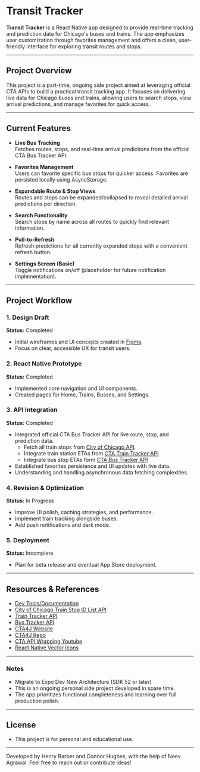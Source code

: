 # Transit Tracker

**Transit Tracker** is a React Native app designed to provide real-time tracking and prediction data for Chicago's buses and trains. The app emphasizes user customization through favorites management and offers a clean, user-friendly interface for exploring transit routes and stops.

---

## Project Overview

This project is a part-time, ongoing side project aimed at leveraging official CTA APIs to build a practical transit tracking app. It focuses on delivering live data for Chicago buses and trains, allowing users to search stops, view arrival predictions, and manage favorites for quick access.

---

## Current Features

- **Live Bus Tracking**  
  Fetches routes, stops, and real-time arrival predictions from the official CTA Bus Tracker API.

- **Favorites Management**  
  Users can favorite specific bus stops for quicker access. Favorites are persisted locally using AsyncStorage.

- **Expandable Route & Stop Views**  
  Routes and stops can be expanded/collapsed to reveal detailed arrival predictions per direction.

- **Search Functionality**  
  Search stops by name across all routes to quickly find relevant information.

- **Pull-to-Refresh**  
  Refresh predictions for all currently expanded stops with a convenient refresh button.

- **Settings Screen (Basic)**  
  Toggle notifications on/off (placeholder for future notification implementation).

---

## Project Workflow

### 1. Design Draft  

**Status:** Completed  

- Initial wireframes and UI concepts created in [Figma](https://www.figma.com/design/onlH1b1vwHpA5h8Vfznyky/Transit-Tracker?m=auto&t=dvKBLU2jwQcwI4bE-1).  
- Focus on clear, accessible UX for transit users.

### 2. React Native Prototype  

**Status:** Completed  

- Implemented core navigation and UI components.
- Created pages for Home, Trains, Busses, and Settings.

### 3. API Integration  

**Status:** Completed  

- Integrated official CTA Bus Tracker API for live route, stop, and prediction data.
  - Fetch all train stops from [City of Chicago API](https://dev.socrata.com/foundry/data.cityofchicago.org/8pix-ypme).
  - Integrate train station ETAs from [CTA Train Tracker API](https://www.transitchicago.com/developers/traintracker/)
  - Integrate bus stop ETAs form [CTA Bus Tracker API](https://www.transitchicago.com/developers/bustracker/)
- Established favorites persistence and UI updates with live data.  
- Understanding and handling asynchronous data fetching complexities.

### 4. Revision & Optimization  

**Status:** In Progress  

- Improve UI polish, caching strategies, and performance.  
- Implement train tracking alongside buses.  
- Add push notifications and dark mode.

### 5. Deployment  

**Status:** Incomplete  

- Plan for beta release and eventual App Store deployment.

---

## Resources & References

- [Dev Tools/Documentation](https://www.transitchicago.com/developers/ttdocs/)
- [City of Chicago Train Stop ID List API](https://dev.socrata.com/foundry/data.cityofchicago.org/8pix-ypme)
- [Train Tracker API](https://www.transitchicago.com/developers/traintracker/)
- [Bus Tracker API](https://www.transitchicago.com/developers/bustracker/)
- [CTA4J Website](https://cta4j.app)
- [CTA4J Repo](https://github.com/lbkulinski/CTA4j)
- [CTA API Wrapping Youtube](https://www.youtube.com/watch?v=yE6X4wWwyHM)
- [React Native Vector Icons](https://github.com/oblador/react-native-vector-icons)

---

### Notes

- Migrate to Expo Dev New Architecture (SDK 52 or later)
- This is an ongoing personal side project developed in spare time.
- The app prioritizes functional completeness and learning over full production polish.

---

## License

- This project is for personal and educational use.

---

Developed by Henry Barber and Connor Hughes, with the help of Neev Agrawal.
Feel free to reach out or contribute ideas!
